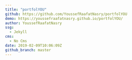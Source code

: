 ```yaml
---
title: "portfolYOU"
github: https://github.com/YoussefRaafatNasry/portfolYOU
demo: https://youssefraafatnasry.github.io/portfolYOU/
author: YoussefRaafatNasry
ssg:
  - Jekyll
cms:
  - No Cms
date: 2019-02-09T10:06:09Z
github_branch: master
---
```


